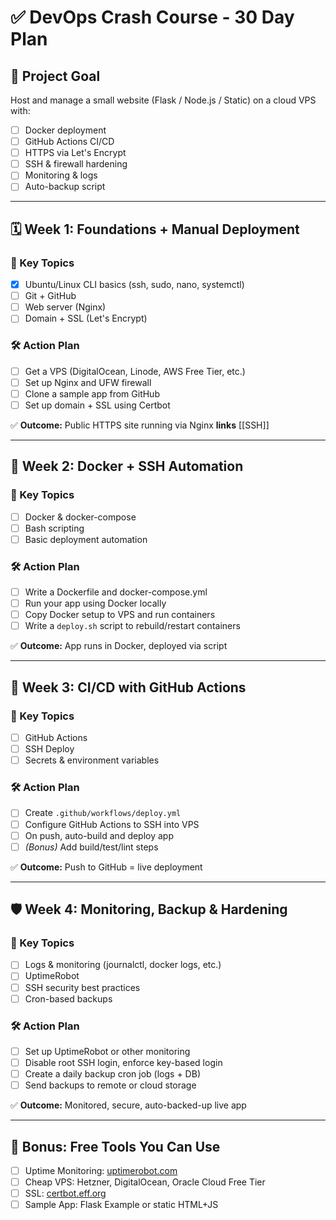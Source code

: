 # ✅ DevOps Crash Course - 30 Day Plan

## 🎯 Project Goal

Host and manage a small website (Flask / Node.js / Static) on a cloud VPS with:
- [ ] Docker deployment
- [ ] GitHub Actions CI/CD
- [ ] HTTPS via Let's Encrypt
- [ ] SSH & firewall hardening
- [ ] Monitoring & logs
- [ ] Auto-backup script

---

## 🗓 Week 1: Foundations + Manual Deployment

### 📘 Key Topics
- [x] Ubuntu/Linux CLI basics (ssh, sudo, nano, systemctl)
- [ ] Git + GitHub
- [ ] Web server (Nginx)
- [ ] Domain + SSL (Let's Encrypt)

### 🛠 Action Plan
- [ ] Get a VPS (DigitalOcean, Linode, AWS Free Tier, etc.)
- [ ] Set up Nginx and UFW firewall
- [ ] Clone a sample app from GitHub
- [ ] Set up domain + SSL using Certbot

✅ **Outcome:** Public HTTPS site running via Nginx
**links** [[SSH]]

---

## 🐳 Week 2: Docker + SSH Automation

### 📘 Key Topics
- [ ] Docker & docker-compose
- [ ] Bash scripting
- [ ] Basic deployment automation

### 🛠 Action Plan
- [ ] Write a Dockerfile and docker-compose.yml
- [ ] Run your app using Docker locally
- [ ] Copy Docker setup to VPS and run containers
- [ ] Write a `deploy.sh` script to rebuild/restart containers

✅ **Outcome:** App runs in Docker, deployed via script

---

## 🚀 Week 3: CI/CD with GitHub Actions

### 📘 Key Topics
- [ ] GitHub Actions
- [ ] SSH Deploy
- [ ] Secrets & environment variables

### 🛠 Action Plan
- [ ] Create `.github/workflows/deploy.yml`
- [ ] Configure GitHub Actions to SSH into VPS
- [ ] On push, auto-build and deploy app
- [ ] *(Bonus)* Add build/test/lint steps

✅ **Outcome:** Push to GitHub = live deployment

---

## 🛡 Week 4: Monitoring, Backup & Hardening

### 📘 Key Topics
- [ ] Logs & monitoring (journalctl, docker logs, etc.)
- [ ] UptimeRobot
- [ ] SSH security best practices
- [ ] Cron-based backups

### 🛠 Action Plan
- [ ] Set up UptimeRobot or other monitoring
- [ ] Disable root SSH login, enforce key-based login
- [ ] Create a daily backup cron job (logs + DB)
- [ ] Send backups to remote or cloud storage

✅ **Outcome:** Monitored, secure, auto-backed-up live app

---

## 🧰 Bonus: Free Tools You Can Use

- [ ] Uptime Monitoring: [uptimerobot.com](https://uptimerobot.com)
- [ ] Cheap VPS: Hetzner, DigitalOcean, Oracle Cloud Free Tier
- [ ] SSL: [certbot.eff.org](https://certbot.eff.org)
- [ ] Sample App: Flask Example or static HTML+JS
